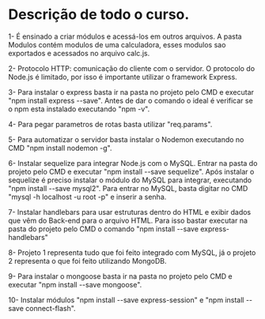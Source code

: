 # Descrição de todo o curso.

1- É ensinado a criar módulos e acessá-los em outros arquivos. A pasta Modulos contém modulos de uma calculadora, esses modulos sao exportados e acessados no arquivo calc.js.

2- Protocolo HTTP: comunicação do cliente com o servidor. O protocolo do Node.js é limitado, por isso é importante utilizar o framework Express.

3- Para instalar o express basta ir na pasta no projeto pelo CMD e executar "npm install express --save". Antes de dar o comando o ideal é verificar se o npm esta instalado executando "npm -v".

4- Para pegar parametros de rotas basta utilizar "req.params".

5- Para automatizar o servidor basta instalar o Nodemon executando no CMD "npm install nodemon -g".

6- Instalar sequelize para integrar Node.js com o MySQL. Entrar na pasta do projeto pelo CMD e executar "npm install --save sequelize". Após instalar o sequelize é preciso instalar o módulo do MySQL para integrar, executando "npm install --save mysql2". Para entrar no MySQL, basta digitar no CMD "mysql -h localhost -u root -p" e inserir a senha.

7- Instalar handlebars para usar estruturas dentro do HTML e exibir dados que vêm do Back-end para o arquivo HTML. Para isso bastar executar na pasta do projeto pelo CMD o comando "npm install --save express-handlebars"

8- Projeto 1 representa tudo que foi feito integrado com MySQL, já o projeto 2 representa o que foi feito utilizando MongoDB.

9- Para instalar o mongoose basta ir na pasta no projeto pelo CMD e executar "npm install --save mongoose".

10- Instalar módulos "npm install --save express-session" e "npm install --save connect-flash".
